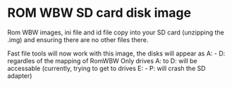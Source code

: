 # ROM WBW SD card disk image
Rom WBW images, ini file and id file 
copy into your SD card (unzipping the .img) and ensuring there are no other files there. 

Fast file tools will now work with this image, the disks will appear as A: - D: regardles of the mapping of RomWBW 
Only drives A: to D: will be accessable (currently, trying to get to drives E: - P: will crash the SD adapter)
